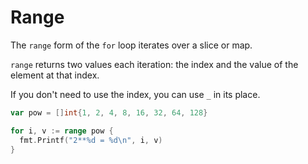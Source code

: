 # Range

The `range` form of the `for` loop iterates over a slice or map.

`range` returns two values each iteration: the index and the value of the element at that index.

If you don't need to use the index, you can use `_` in its place.

```go
var pow = []int{1, 2, 4, 8, 16, 32, 64, 128}

for i, v := range pow {
  fmt.Printf("2**%d = %d\n", i, v)
}
```
